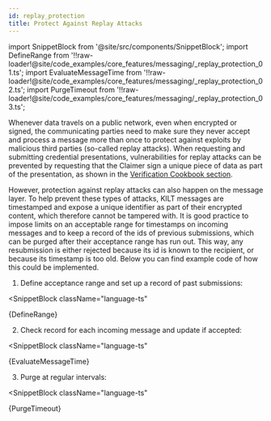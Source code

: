 ```yaml
---
id: replay_protection
title: Protect Against Replay Attacks
---
```


import SnippetBlock from '@site/src/components/SnippetBlock';
import DefineRange from '!!raw-loader!@site/code_examples/core_features/messaging/_replay_protection_01.ts';
import EvaluateMessageTime from '!!raw-loader!@site/code_examples/core_features/messaging/_replay_protection_02.ts';
import PurgeTimeout from '!!raw-loader!@site/code_examples/core_features/messaging/_replay_protection_03.ts';

Whenever data travels on a public network, even when encrypted or signed, the communicating parties need to make sure they never accept and process a message more than once to protect against exploits by malicious third parties (so-called replay attacks).
When requesting and submitting credential presentations, vulnerabilities for replay attacks can be prevented by requesting that the Claimer sign a unique piece of data as part of the presentation, as shown in the [Verification Cookbook section](../04_claiming/04_presentation_creation.md).

However, protection against replay attacks can also happen on the message layer.
To help prevent these types of attacks, KILT messages are timestamped and expose a unique identifier as part of their encrypted content, which therefore cannot be tampered with.
It is good practice to impose limits on an acceptable range for timestamps on incoming messages and to keep a record of the ids of previous submissions, which can be purged after their acceptance range has run out.
This way, any resubmission is either rejected because its id is known to the recipient, or because its timestamp is too old.
Below you can find example code of how this could be implemented.

1. Define acceptance range and set up a record of past submissions:

<SnippetBlock
  className="language-ts"
>
  {DefineRange}
</SnippetBlock>

2. Check record for each incoming message and update if accepted:

<SnippetBlock
  className="language-ts"
>
  {EvaluateMessageTime}
</SnippetBlock>

3. Purge at regular intervals:

<SnippetBlock
  className="language-ts"
>
  {PurgeTimeout}
</SnippetBlock>
